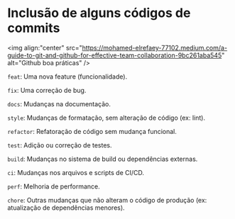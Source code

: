 # Inclusão de alguns códigos de commits

<img align:"center" src="https://mohamed-elrefaey-77102.medium.com/a-guide-to-git-and-github-for-effective-team-collaboration-9bc261aba545" alt="Github boa práticas" />

`feat`: Uma nova feature (funcionalidade).

`fix`: Uma correção de bug.

`docs`: Mudanças na documentação.

`style`: Mudanças de formatação, sem alteração de código (ex: lint).

`refactor`: Refatoração de código sem mudança funcional.

`test`: Adição ou correção de testes.

`build`: Mudanças no sistema de build ou dependências externas.

`ci`: Mudanças nos arquivos e scripts de CI/CD.

`perf`: Melhoria de performance.

`chore`: Outras mudanças que não alteram o código de produção (ex: atualização de dependências menores).
